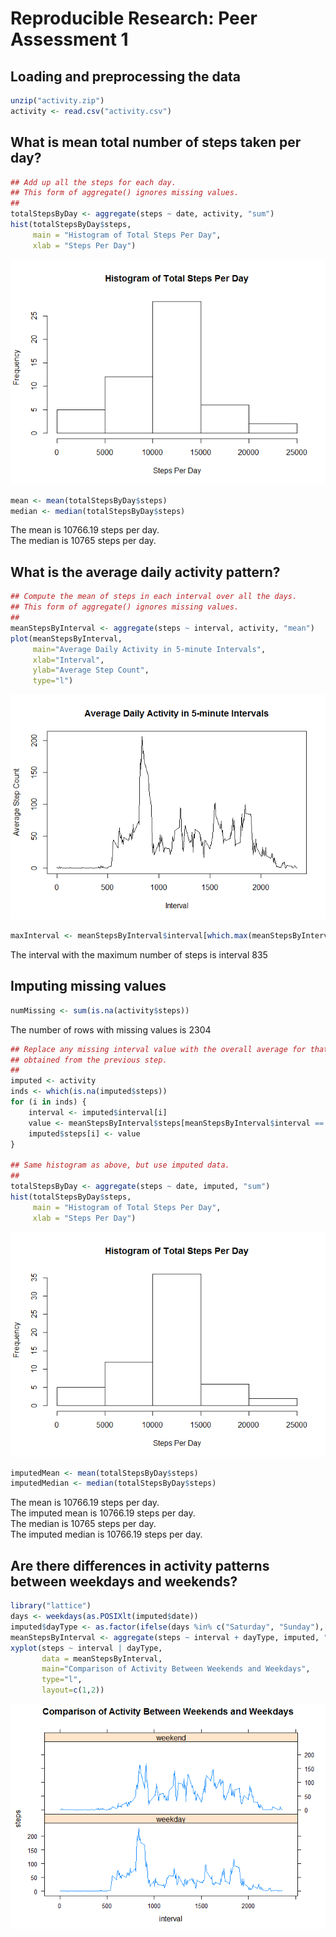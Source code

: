 # Reproducible Research: Peer Assessment 1


## Loading and preprocessing the data

```r
unzip("activity.zip")
activity <- read.csv("activity.csv")
```

## What is mean total number of steps taken per day?

```r
## Add up all the steps for each day.
## This form of aggregate() ignores missing values.
##
totalStepsByDay <- aggregate(steps ~ date, activity, "sum")
hist(totalStepsByDay$steps, 
     main = "Histogram of Total Steps Per Day",
     xlab = "Steps Per Day")
```

![](PA1_template_files/figure-html/unnamed-chunk-2-1.png) 

```r
mean <- mean(totalStepsByDay$steps)
median <- median(totalStepsByDay$steps)
```
The mean is 10766.19 steps per day.  
The median is 10765 steps per day.

## What is the average daily activity pattern?

```r
## Compute the mean of steps in each interval over all the days.
## This form of aggregate() ignores missing values.
##
meanStepsByInterval <- aggregate(steps ~ interval, activity, "mean")
plot(meanStepsByInterval,
     main="Average Daily Activity in 5-minute Intervals",
     xlab="Interval",
     ylab="Average Step Count",
     type="l")
```

![](PA1_template_files/figure-html/unnamed-chunk-3-1.png) 

```r
maxInterval <- meanStepsByInterval$interval[which.max(meanStepsByInterval$steps)]
```
The interval with the maximum number of steps is interval 835


## Imputing missing values

```r
numMissing <- sum(is.na(activity$steps))
```
The number of rows with missing values is 2304

```r
## Replace any missing interval value with the overall average for that interval
## obtained from the previous step.
##
imputed <- activity
inds <- which(is.na(imputed$steps))
for (i in inds) {
    interval <- imputed$interval[i]
    value <- meanStepsByInterval$steps[meanStepsByInterval$interval == interval]
    imputed$steps[i] <- value
}

## Same histogram as above, but use imputed data.
##
totalStepsByDay <- aggregate(steps ~ date, imputed, "sum")
hist(totalStepsByDay$steps, 
     main = "Histogram of Total Steps Per Day",
     xlab = "Steps Per Day")
```

![](PA1_template_files/figure-html/unnamed-chunk-5-1.png) 

```r
imputedMean <- mean(totalStepsByDay$steps)
imputedMedian <- median(totalStepsByDay$steps)
```
The mean is 10766.19 steps per day.  
The imputed mean is 10766.19 steps per day.  
The median is 10765 steps per day.  
The imputed median is 10766.19 steps per day.

## Are there differences in activity patterns between weekdays and weekends?

```r
library("lattice")
days <- weekdays(as.POSIXlt(imputed$date))
imputed$dayType <- as.factor(ifelse(days %in% c("Saturday", "Sunday"), "weekend", "weekday"))
meanStepsByInterval <- aggregate(steps ~ interval + dayType, imputed, "mean")
xyplot(steps ~ interval | dayType,
       data = meanStepsByInterval,
       main="Comparison of Activity Between Weekends and Weekdays",
       type="l",
       layout=c(1,2))
```

![](PA1_template_files/figure-html/unnamed-chunk-6-1.png) 
